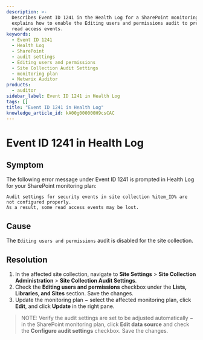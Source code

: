 ```yaml
---
description: >-
  Describes Event ID 1241 in the Health Log for a SharePoint monitoring plan and
  explains how to enable the Editing users and permissions audit to prevent lost
  read access events.
keywords:
  - Event ID 1241
  - Health Log
  - SharePoint
  - audit settings
  - Editing users and permissions
  - Site Collection Audit Settings
  - monitoring plan
  - Netwrix Auditor
products:
  - auditor
sidebar_label: Event ID 1241 in Health Log
tags: []
title: "Event ID 1241 in Health Log"
knowledge_article_id: kA00g000000H9csCAC
---
```


# Event ID 1241 in Health Log

## Symptom

The following error message under Event ID 1241 is prompted in Health Log for your SharePoint monitoring plan:

```text
Audit settings for security events in site collection %item_ID% are not configured properly.
As a result, some read access events may be lost.
```

## Cause

The `Editing users and permissions` audit is disabled for the site collection.

## Resolution

1. In the affected site collection, navigate to **Site Settings** > **Site Collection Administration** > **Site Collection Audit Settings**.
2. Check the **Editing users and permissions** checkbox under the **Lists, Libraries, and Sites** section. Save the changes.
3. Update the monitoring plan − select the affected monitoring plan, click **Edit**, and click **Update** in the right pane.

> NOTE: Verify the audit settings are set to be adjusted automatically − in the SharePoint monitoring plan, click **Edit data source** and check the **Configure audit settings** checkbox. Save the changes.
